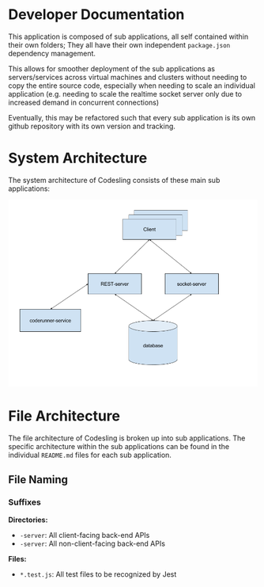 # Developer Documentation

This application is composed of sub applications, all self contained within their own folders; They all have their own independent `package.json` dependency management.

This allows for smoother deployment of the sub applications as servers/services across virtual machines and clusters without needing to copy the entire source code, especially when needing to scale an individual application (e.g. needing to scale the realtime socket server only due to increased demand in concurrent connections)

Eventually, this may be refactored such that every sub application is its own github repository with its own version and tracking.

# System Architecture

The system architecture of Codesling consists of these main sub applications:

![codesling architecture v1](assets/codesling_architecture_v1.png)

# File Architecture

The file architecture of Codesling is broken up into sub applications. The specific architecture within the sub applications can be found in the individual `README.md` files for each sub application.

## File Naming

### Suffixes

**Directories:**

- `-server`: All client-facing back-end APIs
- `-server`: All non-client-facing back-end APIs

**Files:**

- `*.test.js`: All test files to be recognized by Jest
